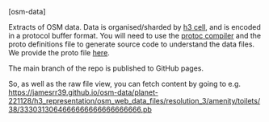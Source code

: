 [osm-data]

Extracts of OSM data. Data is organised/sharded by [h3 cell](https://h3geo.org), and is encoded in a protocol buffer format. You will need to use the [protoc compiler](https://developers.google.com/protocol-buffers/docs/downloads) and the proto definitions file to generate source code to understand the data files. We provide the proto file [here](./data_files.proto).

The main branch of the repo is published to GitHub pages.

So, as well as the raw file view, you can fetch content by going to e.g. https://jamesrr39.github.io/osm-data/planet-221128/h3_representation/osm_web_data_files/resolution_3/amenity/toilets/38/3330313064666666666666666666.pb

